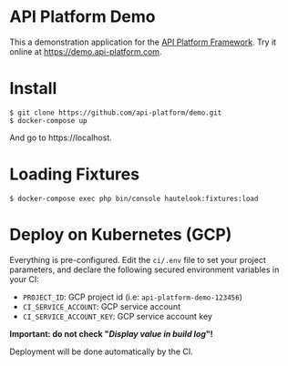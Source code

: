 API Platform Demo
=================

This a demonstration application for the [API Platform Framework](https://api-platform.com).
Try it online at <https://demo.api-platform.com>.

Install
=======

    $ git clone https://github.com/api-platform/demo.git
    $ docker-compose up

And go to https://localhost.

Loading Fixtures
================

    $ docker-compose exec php bin/console hautelook:fixtures:load

Deploy on Kubernetes (GCP)
==========================

Everything is pre-configured. Edit the `ci/.env` file to set your project parameters, and declare the following secured
environment variables in your CI:

 * `PROJECT_ID`: GCP project id (i.e: `api-platform-demo-123456`)
 * `CI_SERVICE_ACCOUNT`: GCP service account
 * `CI_SERVICE_ACCOUNT_KEY`: GCP service account key

**Important: do not check "_Display value in build log_"!**

Deployment will be done automatically by the CI.

